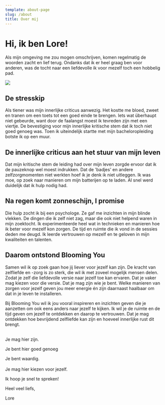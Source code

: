 ```yaml
---
template: about-page
slug: /about
title: Over mij
---
```

# Hi, ik ben Lore!

Als mijn omgeving me zou mogen omschrijven, komen regelmatig de woorden zacht en lief terug. Ondanks dat ik er heel graag ben voor anderen, was de tocht naar een liefdevolle ik voor mezelf toch een hobbelig pad.

![](/assets/about-me-website.png)

## De stresskip

Als tiener was mijn innerlijke criticus aanwezig. Het kostte me bloed, zweet en tranen om een toets tot een goed einde te brengen. Iets wat überhaupt niet gebeurde, want door de faalangst moest ik tevreden zijn met een viertje. De bevestiging voor mijn innerlijke kritische stem dat ik toch niet goed genoeg was.
Toen ik uiteindelijk startte met mijn bacheloropleiding botste ik op een muur.

## De innerlijke criticus aan het stuur van mijn leven

Dat mijn kritische stem de leiding had over mijn leven zorgde ervoor dat ik de pauzeknop wel moest indrukken. Dat de 'badjes' en andere zelfzorgmomenten niet werkten hoef ik je denk ik niet uitleggen. Ik was moe, op zoek naar manieren om mijn batterijen op te laden. Al snel werd duidelijk dat ik hulp nodig had.

## Na regen komt zonneschijn, I promise

Die hulp zocht ik bij een psychologe. Ze gaf me inzichten in mijn blinde vlekken. De dingen die ik zelf niet zag, maar die ook niet helpend waren in mijn zoektocht. Ik experimenteerde heel wat in technieken en manieren hoe ik beter voor mezelf kon zorgen. De tijd en ruimte die ik vond in de sessies deden me deugd. Ik leerde vertrouwen op mezelf en te geloven in mijn kwaliteiten en talenten.

## Daarom ontstond Blooming You

Samen wil ik op zoek gaan hoe jij liever voor jezelf kan zijn. De kracht van zelfliefde en -zorg is zo sterk, die wil ik met zoveel mogelijk mensen delen. Zodat je zelf die liefdevolle versie naar jezelf toe kan ervaren. Dat je vaker mag kiezen voor die versie. Dat je mag zijn wie je bent. Welke manieren van zorgen voor jezelf geven jou meer energie én zijn daarnaast haalbaar om dat in je leven te installeren.



Bij Blooming You wil ik jou vooral inspireren en inzichten geven die je aanzetten om ook eens anders naar jezelf te kijken. Ik wil je de ruimte en de tijd geven om jezelf te ontdekken en daarop te vertrouwen. Dat je mag ontdekken hoe bevrijdend zelfliefde kan zijn en hoeveel innerlijke rust dit brengt. 

\
Je mag hier zijn. 

Je bent hier goed genoeg 

Je bent waardig. \
\
Je mag hier kiezen voor jezelf. 



Ik hoop je snel te spreken!

Heel veel liefs,

Lore